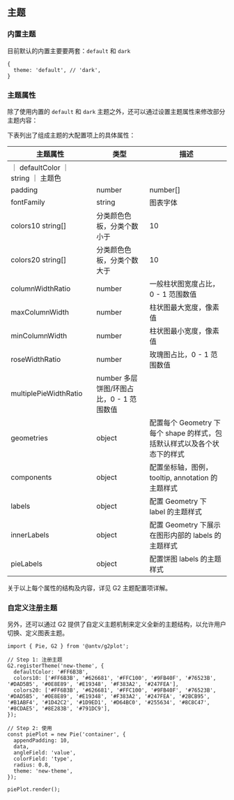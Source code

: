 
## 主题

### 内置主题

目前默认的内置主要要两套：`default` 和 `dark` 

```sign
{
  theme: 'default', // 'dark',
}
```

### 主题属性

除了使用内置的 `default` 和 `dark` 主题之外，还可以通过设置主题属性来修改部分主题内容：

下表列出了组成主题的大配置项上的具体属性：

| 主题属性 | 类型 |	描述 |
| --- | --- | ---|
｜ defaultColor ｜	string ｜	主题色 |
| padding |	number |	number[] |
| fontFamily |	string |	图表字体 |
| colors10	string[] |	分类颜色色板，分类个数小于 | 10 | 时使用 |
| colors20	string[] |	分类颜色色板，分类个数大于 | 10 | 时使用 |
| columnWidthRatio |	number |	一般柱状图宽度占比，0 - 1 范围数值
| maxColumnWidth |	number |	柱状图最大宽度，像素值 |
| minColumnWidth|	number |	柱状图最小宽度，像素值 |
| roseWidthRatio |	number |	玫瑰图占比，0 - 1 范围数值 |
| multiplePieWidthRatio	| number	多层饼图/环图占比，0 - 1 范围数值 |
| geometries | object |	配置每个 Geometry 下每个 shape 的样式，包括默认样式以及各个状态下的样式 |
| components | object |	配置坐标轴，图例，tooltip, annotation 的主题样式 |
| labels | object |	配置 Geometry 下 label 的主题样式 |
| innerLabels	| object  | 配置 Geometry 下展示在图形内部的 labels 的主题样式 |
| pieLabels	| object | 配置饼图 labels 的主题样式 |

关于以上每个属性的结构及内容，详见 G2 主题配置项详解。

### 自定义注册主题

另外，还可以通过 G2 提供了自定义主题机制来定义全新的主题结构，以允许用户切换、定义图表主题。

```plain
import { Pie, G2 } from '@antv/g2plot';

// Step 1: 注册主题
G2.registerTheme('new-theme', {
  defaultColor: '#FF6B3B',
  colors10: ['#FF6B3B', '#626681', '#FFC100', '#9FB40F', '#76523B', '#DAD5B5', '#0E8E89', '#E19348', '#F383A2', '#247FEA'],
  colors20: ['#FF6B3B', '#626681', '#FFC100', '#9FB40F', '#76523B', '#DAD5B5', '#0E8E89', '#E19348', '#F383A2', '#247FEA', '#2BCB95', '#B1ABF4', '#1D42C2', '#1D9ED1', '#D64BC0', '#255634', '#8C8C47', '#8CDAE5', '#8E283B', '#791DC9'],
});

// Step 2: 使用
const piePlot = new Pie('container', {
  appendPadding: 10,
  data,
  angleField: 'value',
  colorField: 'type',
  radius: 0.8,
  theme: 'new-theme',
});

piePlot.render();
```





